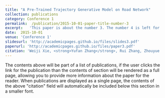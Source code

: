 ```yaml
---
title: "A Pre-Trained Trajectory Generative Model on Road Network"
collection: publications
category: Conference 1
permalink:  /publication/2015-10-01-paper-title-number-3
excerpt:   'This paper is about the number 3. The number 4 is left for future work.'
date:  2015-10-01
venue: 'Conference 1'
slidesurl: 'http://academicpages.github.io/files/slides3.pdf'
paperurl: 'http://academicpages.github.io/files/paper3.pdf'
citation: 'Weiji Xie, <strong>Yufan Zhang</strong>, Rui Zhang, Zhouyue Sun, Tianyu Liu, Guanjie Zheng, Weinan Zhang, Zhenhui Li ECAI(Under Review)'
---
```


The contents above will be part of a list of publications, if the user clicks the link for the publication than the contents of section will be rendered as a full page, allowing you to provide more information about the paper for the reader. When publications are displayed as a single page, the contents of the above "citation" field will automatically be included below this section in a smaller font.